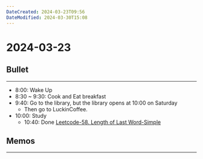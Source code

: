 ```yaml
---
DateCreated: 2024-03-23T09:56
DateModified: 2024-03-30T15:08
---
```

# 2024-03-23

## Bullet
---
- 8:00: Wake Up
- 8:30 ~ 9:30: Cook and Eat breakfast
- 9:40: Go to the library, but the library opens at 10:00 on Saturday
	- Then go to LuckinCoffee.
- 10:00: Study
	- 10:40: Done [Leetcode-58. Length of Last Word-Simple](https://leetcode.cn/problems/length-of-last-word/description/)
	
## Memos
---
